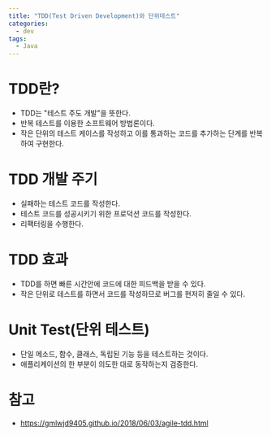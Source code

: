 ```yaml
---
title: "TDD(Test Driven Development)와 단위테스트"
categories:
  - dev
tags:
  - Java
---
```


# TDD란?
- TDD는 "테스트 주도 개발"을 뜻한다.
- 반복 테스트를 이용한 소프트웨어 방법론이다.
- 작은 단위의 테스트 케이스를 작성하고 이를 통과하는 코드를 추가하는 단계를 반복하여 구현한다.

# TDD 개발 주기

- 실패하는 테스트 코드를 작성한다.
- 테스트 코드를 성공시키기 위한 프로덕션 코드를 작성한다.
- 리팩터링을 수행한다.

# TDD 효과

- TDD를 하면 빠른 시간안에 코드에 대한 피드백을 받을 수 있다.
- 작은 단위로 테스트를 하면서 코드를 작성하므로 버그를 현저히 줄일 수 있다.

# Unit Test(단위 테스트)

- 단일 메소드, 함수, 클래스, 독립된 기능 등을 테스트하는 것이다.
- 애플리케이션의 한 부분이 의도한 대로 동작하는지 검증한다.

# 참고

- https://gmlwjd9405.github.io/2018/06/03/agile-tdd.html

